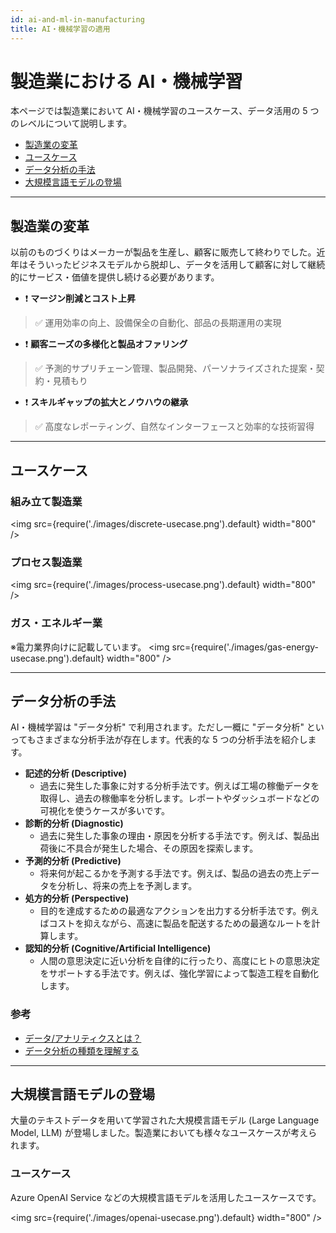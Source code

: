 ```yaml
---
id: ai-and-ml-in-manufacturing
title: AI・機械学習の適用
---
```

# 製造業における AI・機械学習
本ページでは製造業において AI・機械学習のユースケース、データ活用の 5 つのレベルについて説明します。

- [製造業の変革](#製造業の変革)
- [ユースケース](#ユースケース)
- [データ分析の手法](#データ分析の手法)
- [大規模言語モデルの登場](#大規模言語モデルの登場)

---
## 製造業の変革
以前のものづくりはメーカーが製品を生産し、顧客に販売して終わりでした。近年はそういったビジネスモデルから脱却し、データを活用して顧客に対して継続的にサービス・価値を提供し続ける必要があります。

- :exclamation: **マージン削減とコスト上昇**
> :white_check_mark: 運用効率の向上、設備保全の自動化、部品の長期運用の実現

- :exclamation: **顧客ニーズの多様化と製品オファリング**
> :white_check_mark: 予測的サプリチェーン管理、製品開発、パーソナライズされた提案・契約・見積もり

- :exclamation: **スキルギャップの拡大とノウハウの継承**
> :white_check_mark: 高度なレポーティング、自然なインターフェースと効率的な技術習得

---

## ユースケース
### 組み立て製造業
<img src={require('./images/discrete-usecase.png').default} width="800" /><br />


### プロセス製造業
<img src={require('./images/process-usecase.png').default} width="800" /><br />

### ガス・エネルギー業
※電力業界向けに記載しています。
<img src={require('./images/gas-energy-usecase.png').default} width="800" /><br />



---
## データ分析の手法
AI・機械学習は "データ分析" で利用されます。ただし一概に "データ分析" といってもさまざまな分析手法が存在します。代表的な 5 つの分析手法を紹介します。

- **記述的分析 (Descriptive)**
  - 過去に発生した事象に対する分析手法です。例えば工場の稼働データを取得し、過去の稼働率を分析します。レポートやダッシュボードなどの可視化を使うケースが多いです。
- **診断的分析 (Diagnostic)**
  - 過去に発生した事象の理由・原因を分析する手法です。例えば、製品出荷後に不具合が発生した場合、その原因を探索します。
- **予測的分析 (Predictive)**
  - 将来何が起こるかを予測する手法です。例えば、製品の過去の売上データを分析し、将来の売上を予測します。
- **処方的分析 (Perspective)**
  - 目的を達成するための最適なアクションを出力する分析手法です。例えばコストを抑えながら、高速に製品を配送するための最適なルートを計算します。
- **認知的分析 (Cognitive/Artificial Intelligence)**
  - 人間の意思決定に近い分析を自律的に行ったり、高度にヒトの意思決定をサポートする手法です。例えば、強化学習によって製造工程を自動化します。

### 参考
- [データ/アナリティクスとは？](https://www.gartner.co.jp/ja/topics/data-and-analytics)
- [データ分析の種類を理解する](https://learn.microsoft.com/ja-jp/training/modules/understand-concepts-of-data-analytics/2-understand-data-analytics-types)

---
## 大規模言語モデルの登場

大量のテキストデータを用いて学習された大規模言語モデル (Large Language Model, LLM) が登場しました。製造業においても様々なユースケースが考えられます。

### ユースケース 
Azure OpenAI Service などの大規模言語モデルを活用したユースケースです。

<img src={require('./images/openai-usecase.png').default} width="800" /><br />




